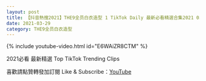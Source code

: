 ```yaml
---
layout: post
title: 【抖音熱搜2021】THE9全员白衣造型 1 TikTok Daily 最新必看精選合集2021 03 29
date: 2021-03-29
category: THE9全员白衣造型
---
```


{% include youtube-video.html id="E6WAiZR8CTM" %}

2021必看 最新精選 Top TikTok Trending Clips

喜歡請點贊轉發加訂閱 Like & Subscribe：[YouTube](https://www.youtube.com/channel/UCAoR7VcanIPd04uEq_GIylA/videos)


